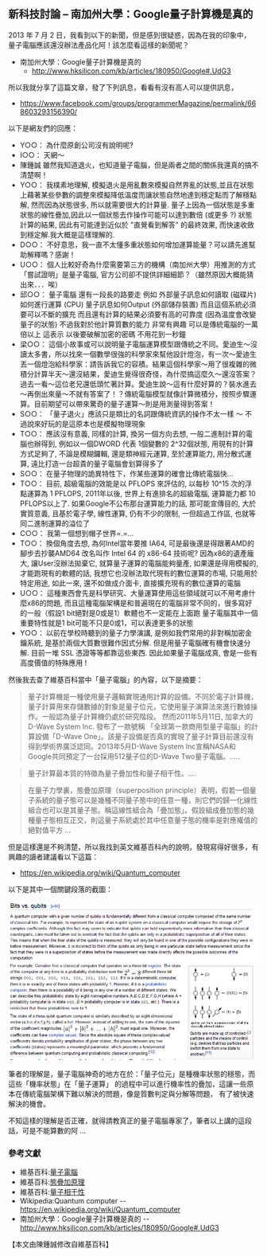 ## 新科技討論 – 南加州大學：Google量子計算機是真的

2013 年 7 月 2 日，我看到以下的新聞，但是感到很疑惑，因為在我的印象中，
量子電腦應該還沒辦法產品化阿！該怎麼看這樣的新聞呢？

* 南加州大學：Google量子計算機是真的
	* <http://www.hksilicon.com/kb/articles/180950/Google#.UdG3>

所以我就分享了這篇文章，發了下列訊息，看看有沒有高人可以提供訊息，

* <https://www.facebook.com/groups/programmerMagazine/permalink/668603293156390/>

以下是網友們的回應：
	
* Y○○： 為什麼原創公司沒有說明呢?
* I○○： 天網〜
* 陳鍾誠 雖然我知道退火，也知道量子電腦，但是兩者之間的關係我還真的搞不清楚啊！
* Y○○： 我樸素地理解, 模擬退火是用亂數來模擬自然界亂的狀態,並且在狀態上藉著某些參數的調整來模擬降低溫度而讓狀態自然地達到穩定點而了解穩點解, 然而因為狀態很多, 所以就需要很大的計算量. 量子上因為一個狀態是多重狀態的線性疊加,因此以一個狀態去作操作可能可以達到數倍 (或更多 ?) 狀態計算的結果, 因此有可能達到近似於 "直覺看到解答" 的最終效果, 而快速收斂到穩定解.我大概是這樣理解的.
* D○○： 不好意思，我一直不太懂多重狀態如何增加運算能量？可以請先進幫助解釋嗎？感謝！
* U○○： 個人比較好奇為什麼需要第三方的機構（南加州大學）用推測的方式「嘗試證明」是量子電腦, 官方公司卻不提供詳細細節？（雖然原因大概能猜出來．．．唉）
* 邱○○： 量子電腦 還有一段長的路要走 例如 外部量子訊息如何讀取 (磁碟片) 如何進行運算 (CPU) 量子訊息如何Output (外部儲存裝置) 而且這個系統必須要可以不斷的擴充 而且還有計算的結果必須要有高的可靠度 (因為溫度會改變 量子的狀態) 不過我對於他計算質數的能力 非常有興趣 可以是傳統電腦的一萬倍以上 這表示 以後要破解加密的密碼 不用花到一秒鐘
* 梁○○： 這個小故事或可以說明量子電腦運算模型跟傳統之不同。愛迪生～沒讀太多書，所以找來一個數學很強的科學家來幫他設計燈泡，有一次～愛迪生丟一個燈泡給科學家：請告訴我它的容積。結果這個科學家～用了很複雜的微積分計算半天～還沒結果，愛迪生覺得很奇怪，為什麼搞這麼久～還沒答案？過去一看～這位老兄還低頭忙著計算。愛迪生說～這有什麼好算的？裝水進去～再倒出來量～不就有答案了！？傳統電腦模型就像計算微積分，按照步驟運算。目前期望可以帶來驚奇的量子運算～則是用測量得到答案！
* S○○： 「量子退火」應該只是類比的名詞跟傳統資訊的操作不太一樣 ～ 不過說來好玩的是這原本也是模擬物理現象
* T○○： 應該沒有意義, 同樣的計算, 換另一個方向去想, 一般二進制計算的電腦也辦得到, 例如以一個DWORD 代表 1個變數的 2^32個狀態, 用現有的計算方式足夠了, 不論是模糊鑼輯, 還是類神經元運算, 至於運算能力, 用分散式運算, 遠比打造一台超貴的量子電腦會划算得多了
* S○○： 在量子物理的詭異特性下，作某些運算的確會比傳統電腦快...
* T○○： 目前, 超級電腦的效能是以 PFLOPS 來評估的, 以每秒 10^15 次的浮點運算為 1 PFLOPS, 2011年以後, 世界上有進排名的超級電腦, 運算能力都 10 PFLOPS以上了. 如果Google不公布那台運算能力的話, 那可能宣傳目的, 大於實質意義, 
且基於電子學, 線性運算, 仍有不少的限制, 一但超過工作區, 也就等同二進制運算的溢位了
* C○○： 我第一個想到帽子世界=.=...
* T○○： 換個角度去想, 為何Intel當年要推 IA64, 可是最後還是得跟著AMD的腳步去抄襲AMD64 改名叫作 Intel 64 的 x86-64 技術呢? 因為x86的遺產龐大, 讓User沒辦法拋棄它, 就算量子運算的電腦能夠量產, 如果還是得用模擬的, 才能跑現有的軟體的話, 我想它也沒辦法取代現有的數位運算的市場, 只能用於特定用途, 如此一來, 還不如做成介面卡, 直接擴充現有的數位運算的電腦
* U○○： 這種東西會先是科學研究、大量運算使用這些領域就可以不用考慮什麼x86的問題, 而且這種電腦架構是和普遍現在的電腦非常不同的，很多寫好的一般（假設1 bit絕對是0或是1）軟體也不一定能在上面跑
量子電腦其中一個重要特性就是1 bit可能不只是0或1，可以表達更多的狀態
* Y○○： 以前在學校時聽到的量子力學演講, 是例如我們常用的非對稱加密金鑰系統, 是基於兩個大質數很難作因式分解. 但是用量子電腦確有機會快速分解. 目前一堆 SSL 憑證等等都靠這些東西. 因此如果量子電腦成真, 會是一些有高度價值的特殊應用 !


然後我去查了維基百科當中「量子電腦」的內容，以下是摘要：

> 量子計算機是一種使用量子邏輯實現通用計算的設備。不同於電子計算機，量子計算用來存儲數據的對象是量子位元，它使用量子演算法來進行數據操作。一般認為量子計算機仍處於研究階段。 然而2011年5月11日, 加拿大的D-Wave System Inc. 發布了一款號稱 「全球第一款商用型量子電腦」的計算設備「D-Wave One」。該量子設備是否真的實現了量子計算目前還沒有得到學術界廣泛認同。2013年5月D-Wave System Inc宣稱NASA和Google共同預定了一台採用512量子位的D-Wave Two量子電腦。.....

> 量子計算最本質的特徵為量子疊加性和量子相干性。....

> 在量子力學裏，態疊加原理（superposition principle）表明，假若一個量子系統的量子態可以是幾種不同量子態中的任意一種，則它們的歸一化線性組合也可以是其量子態。稱這線性組合為「疊加態」。假設組成疊加態的幾種量子態相互正交，則這量子系統處於其中任意量子態的機率是對應權值的絕對值平方
> ...

但是這樣還是不夠清楚，所以我找到英文維基百科內的說明，發現寫得好很多，有興趣的讀者建議看以下這篇：

* <https://en.wikipedia.org/wiki/Quantum_computer>

以下是其中一個關鍵段落的截圖：

![](../img/QuantumComputer.png)

筆者的理解是，量子電腦神奇的地方在於：「量子位元」是種機率狀態的穩態，而這些「機率狀態」在「量子運算」
的過程中可以進行機率性的疊加，這讓一些原本在傳統電腦架構下難以解決的問題，像是質數判定與分解等問題，
有了被快速解決的機會。

不知這樣的理解是否正確，就得請教真正的量子電腦專家了，筆者以上講的這段話，可是不能算數的阿 ...

### 參考文獻
* 維基百科:[量子電腦](https://zh.wikipedia.org/wiki/%E9%87%8F%E5%AD%90%E8%AE%A1%E7%AE%97%E6%9C%BA)
* 維基百科:[態疊加原理](https://zh.wikipedia.org/wiki/%E6%80%81%E5%8F%A0%E5%8A%A0%E5%8E%9F%E7%90%86)
* 維基百科:[量子相干性](https://zh.wikipedia.org/wiki/%E9%87%8F%E5%AD%90%E7%9B%B8%E5%B9%B2%E6%80%A7#.E9.87.8F.E5.AD.90-.7B.E7.9B.B8.E5.B9.B2.7D-.E6.80.A7)
* Wikipedia:Quantum computer -- <https://en.wikipedia.org/wiki/Quantum_computer>
* 南加州大學：Google量子計算機是真的 -- <http://www.hksilicon.com/kb/articles/180950/Google#.UdG3>

【本文由陳鍾誠修改自維基百科】